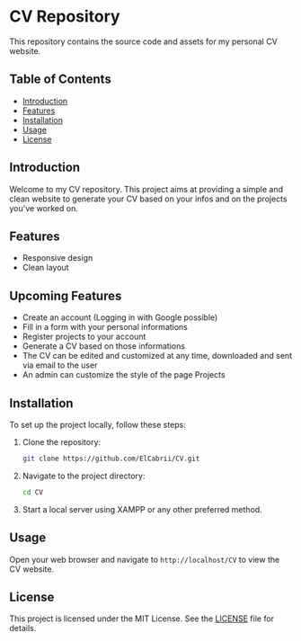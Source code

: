# CV Repository

This repository contains the source code and assets for my personal CV website.

## Table of Contents

- [Introduction](#introduction)
- [Features](#features)
- [Installation](#installation)
- [Usage](#usage)
- [License](#license)

## Introduction

Welcome to my CV repository. This project aims at providing a simple and clean website to generate your CV based on your infos and on the projects you've worked on.

## Features

- Responsive design
- Clean layout

## Upcoming Features

- Create an account (Logging in with Google possible)
- Fill in a form with your personal informations
- Register projects to your account
- Generate a CV based on those informations
- The CV can be edited and customized at any time, downloaded and sent via email to the user
- An admin can customize the style of the page Projects

## Installation

To set up the project locally, follow these steps:

1. Clone the repository:
    ```bash
    git clone https://github.com/ElCabrii/CV.git
    ```
2. Navigate to the project directory:
    ```bash
    cd CV
    ```
3. Start a local server using XAMPP or any other preferred method.

## Usage

Open your web browser and navigate to `http://localhost/CV` to view the CV website.

## License

This project is licensed under the MIT License. See the [LICENSE](LICENSE) file for details.
